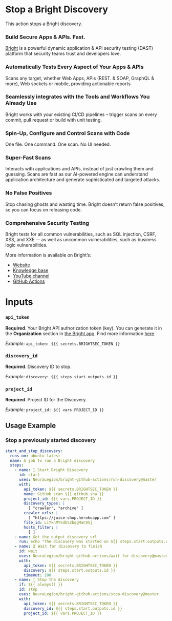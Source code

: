 # Stop a Bright Discovery

This action stops a Bright discovery.

### Build Secure Apps & APIs. Fast.

[Bright](https://www.brightsec.com) is a powerful dynamic application & API security testing (DAST) platform that security teams trust and developers love.

### Automatically Tests Every Aspect of Your Apps & APIs

Scans any target, whether Web Apps, APIs (REST. & SOAP, GraphQL & more), Web sockets or mobile, providing actionable reports

### Seamlessly integrates with the Tools and Workflows You Already Use

Bright works with your existing CI/CD pipelines – trigger scans on every commit, pull request or build with unit testing.

### Spin-Up, Configure and Control Scans with Code

One file. One command. One scan. No UI needed.

### Super-Fast Scans

Interacts with applications and APIs, instead of just crawling them and guessing.
Scans are fast as our AI-powered engine can understand application architecture and generate sophisticated and targeted attacks.

### No False Positives

Stop chasing ghosts and wasting time. Bright doesn’t return false positives, so you can focus on releasing code.

### Comprehensive Security Testing

Bright tests for all common vulnerabilities, such as SQL injection, CSRF, XSS, and XXE -- as well as uncommon vulnerabilities, such as business logic vulnerabilities.

More information is available on Bright’s:

- [Website](https://www.brightsec.com/)
- [Knowledge base](https://docs.brightsec.com/docs/quickstart)
- [YouTube channel](https://www.youtube.com/channel/UCoIC0T1pmozq3eKLsUR2uUw)
- [GitHub Actions](https://github.com/marketplace?query=neuralegion+)

# Inputs

### `api_token`

**Required**. Your Bright API authorization token (key). You can generate it in the **Organization** section in [the Bright app](https://app.brightsec.com/login). Find more information [here](https://docs.brightsec.com/docs/manage-your-organization#manage-organization-apicli-authentication-tokens).

_Example:_ `api_token: ${{ secrets.BRIGHTSEC_TOKEN }}`

### `discovery_id`

**Required**. Discovery ID to stop.

_Example:_ `discovery: ${{ steps.start.outputs.id }}`

### `project_id`

**Required**. Project ID for the Discovery.

_Example:_ `project_id: ${{ vars.PROJECT_ID }}`

## Usage Example

### Stop a previously started discovery

```yml
start_and_stop_discovery:
  runs-on: ubuntu-latest
  name: A job to run a Bright discovery
  steps:
    - name: 🏁 Start Bright Discovery
      id: start
      uses: NeuraLegion/bright-github-actions/run-discovery@master
      with:
        api_token: ${{ secrets.BRIGHTSEC_TOKEN }}
        name: GitHub scan ${{ github.sha }}
        project_id: ${{ vars.PROJECT_ID }}
        discovery_types: |
          [ "crawler", "archive" ]
        crawler_urls: |
          [ "https://juice-shop.herokuapp.com" ]
        file_id: LiYknMYSdbSZbqgMaC9Sj
        hosts_filter: |
          [ ]
    - name: Get the output discovery url
      run: echo "The discovery was started on ${{ steps.start.outputs.url }}"
    - name: ⏳ Wait for discovery to finish
      id: wait
      uses: NeuraLegion/bright-github-actions/wait-for-discovery@master
      with:
        api_token: ${{ secrets.BRIGHTSEC_TOKEN }}
        discovery: ${{ steps.start.outputs.id }}
        timeout: 100
    - name: 🛑 Stop the discovery
      if: ${{ always() }}
      id: stop
      uses: NeuraLegion/bright-github-actions/stop-discovery@master
      with:
        api_token: ${{ secrets.BRIGHTSEC_TOKEN }}
        discovery_id: ${{ steps.start.outputs.id }}
        project_id: ${{ vars.PROJECT_ID }}
```
